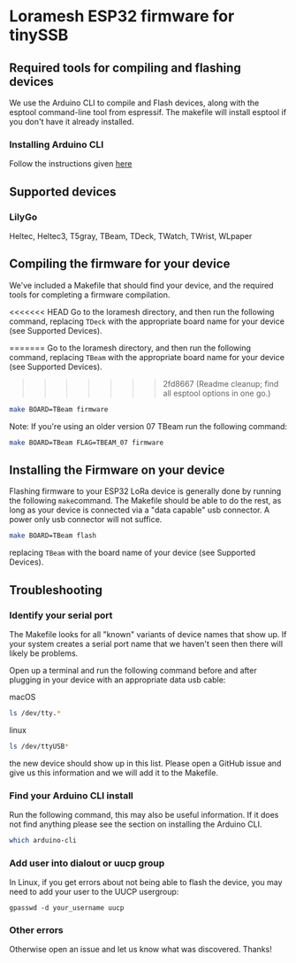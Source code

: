 # Loramesh ESP32 firmware for tinySSB

## Required tools for compiling and flashing devices


We use the Arduino CLI to compile and Flash devices, along with the esptool command-line tool from espressif.  The makefile will install esptool if you don't have it already installed.

### Installing Arduino CLI

Follow the instructions given [here](https://arduino.github.io/arduino-cli/0.20/installation/)


## Supported devices
### LilyGo 
Heltec, Heltec3, T5gray, TBeam, TDeck, TWatch, TWrist, WLpaper

## Compiling the firmware for your device

We've included a Makefile that should find your device, and the required tools for completing a firmware compilation.

<<<<<<< HEAD
Go to the loramesh directory, and then run the following command, replacing `TDeck` with the appropriate board name for your device (see Supported Devices).

=======
Go to the loramesh directory, and then run the following command, replacing `TBeam` with the appropriate board name for your device (see Supported Devices).
>>>>>>> 2fd8667 (Readme cleanup; find all esptool options in one go.)
```bash
make BOARD=TBeam firmware
```

Note: If you're using an older version 07 TBeam run the following command:
```bash
make BOARD=TBeam FLAG=TBEAM_07 firmware
```

## Installing the Firmware on your device

Flashing firmware to your ESP32 LoRa device is generally done by running the following `make`command.  The Makefile should be able to do the rest, as long as your device is connected via a "data capable" usb connector.  A power only usb connector will not suffice.

```bash
make BOARD=TBeam flash
```

replacing `TBeam` with the board name of your device (see Supported Devices).


## Troubleshooting
### Identify your serial port
The Makefile looks for all "known" variants of device names that show up.  If your system creates a serial port name that we haven't seen then there will likely be problems.

Open up a terminal and run the following command before and after plugging in your device with an appropriate data usb cable:

macOS
```bash
ls /dev/tty.*
```

linux
```bash
ls /dev/ttyUSB*
```

the new device should show up in this list. Please open a GitHub issue and give us this information and we will add it to the Makefile.

### Find your Arduino CLI install

Run the following command, this may also be useful information.  If it does not find anything please see the section on installing the Arduino CLI.
```bash
which arduino-cli
```

### Add user into dialout or uucp group
In Linux, if you get errors about not being able to flash the device, you may need to add your user to the UUCP usergroup:

```
gpasswd -d your_username uucp
```

### Other errors
Otherwise open an issue and let us know what was discovered.  Thanks!




